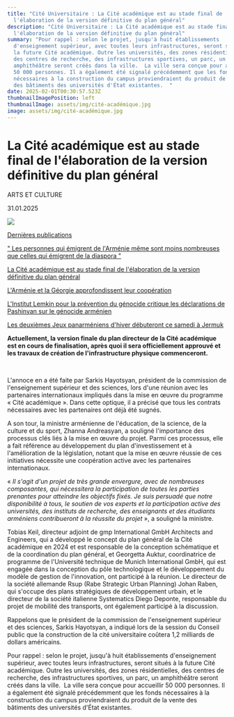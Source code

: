 ```yaml
---
title: "Cité Universitaire : La Cité académique est au stade final de
  l'élaboration de la version définitive du plan général"
description: "Cité Universitaire : La Cité académique est au stade final de
  l'élaboration de la version définitive du plan général"
summary: "Pour rappel : selon le projet, jusqu'à huit établissements
  d'enseignement supérieur, avec toutes leurs infrastructures, seront situés à
  la future Cité académique. Outre les universités, des zones résidentielles,
  des centres de recherche, des infrastructures sportives, un parc, un
  amphithéâtre seront créés dans la ville.  La ville sera conçue pour accueillir
  50 000 personnes. Il a également été signalé précédemment que les fonds
  nécessaires à la construction du campus proviendraient du produit de la vente
  des bâtiments des universités d'État existantes.  "
date: 2025-02-01T00:30:57.523Z
thumbnailImagePosition: left
thumbnailImage: assets/img/cité-académique.jpg
image: assets/img/cité-académique.jpg
---
```

<!--StartFragment-->

# La Cité académique est au stade final de l'élaboration de la version définitive du plan général

ARTS ET CULTURE

31.01.2025

![](https://courrier.am/sites/default/files/styles/1700x700/public/wi62ix7s3ro6pdew3bmgf2j8g4t3vu0g.jpg?itok=t-J9LKLT)

[Dernières publications](https://courrier.am/dernieres-publications)

[" Les personnes qui émigrent de l'Arménie même sont moins nombreuses que celles qui émigrent de la diaspora "](https://courrier.am/fr/-les-personnes-qui-emigrent-de-l-armenie-meme-sont-moins-nombreuses-que-celles-qui-emigrent-de-la-diaspora-)

[La Cité académique est au stade final de l'élaboration de la version définitive du plan général](https://courrier.am/fr/la-cite-academique-est-au-stade-final-de-l-elaboration-de-la-version-definitive-du-plan-general)

[L'Arménie et la Géorgie approfondissent leur coopération](https://courrier.am/fr/l-armenie-et-la-georgie-approfondissent-leur-cooperation)

[L'Institut Lemkin pour la prévention du génocide critique les déclarations de Pashinyan sur le génocide arménien](https://courrier.am/fr/l-institut-lemkin-pour-la-prevention-du-genocide-critique-les-declarations-de-pashinyan-sur-le-genocide-armenien)

[Les deuxièmes Jeux panarméniens d'hiver débuteront ce samedi à Jermuk](https://courrier.am/fr/les-deuxiemes-jeux-panarmeniens-d-hiver-debuteront-ce-samedi-a-jermuk)

**Actuellement, la version finale du plan directeur de la Cité académique est en cours de finalisation, après quoi il sera officiellement approuvé et les travaux de création de l'infrastructure physique commenceront.**

 

L'annoce en a été faite par Sarkis Hayotsyan, président de la commission de l'enseignement supérieur et des sciences, lors d'une réunion avec les partenaires internationaux impliqués dans la mise en œuvre du programme « Cité académique ». Dans cette optique, il a précisé que tous les contrats nécessaires avec les partenaires ont déjà été sugnés.

A son tour, la ministre arménienne de l'éducation, de la science, de la culture et du sport, Zhanna Andreasyan, a souligné l'importance des processus clés liés à la mise en œuvre du projet. Parmi ces processus, elle a fait référence au développement du plan d'investissement et à l'amélioration de la législation, notant que la mise en œuvre réussie de ces initiatives nécessite une coopération active avec les partenaires internationaux.

« *Il s'agit d'un projet de très grande envergure, avec de nombreuses composantes, qui nécessitera la participation de toutes les parties prenantes pour atteindre les objectifs fixés. Je suis persuadé que notre disponibilité à tous, le soutien de vos experts et la participation active des universités, des instituts de recherche, des enseignants et des étudiants arméniens contribueront à la réussite du projet* », a souligné la ministre.

Tobias Keil, directeur adjoint de gmp International GmbH Architects and Engineers, qui a développé le concept du plan général de la Cité académique en 2024 et est responsable de la conception schématique et de la coordination du plan général, et Georgetta Auktur, coordinatrice de programme de l'Université technique de Munich International GmbH, qui est engagée dans la conception du pôle technologique et le développement du modèle de gestion de l'innovation, ont participé à la réunion. Le directeur de la société allemande Rsup (Rabe Strategic Urban Planning) Johan Raben, qui s'occupe des plans stratégiques de développement urbain, et le directeur de la société italienne Systematics Diego Deponte, responsable du projet de mobilité des transports, ont également participé à la discussion.

Rappelons que le président de la commission de l'enseignement supérieur et des sciences, Sarkis Hayotsyan, a indiqué lors de la session du Conseil public que la construction de la cité universitaire coûtera 1,2 milliards de dollars américains.

Pour rappel : selon le projet, jusqu'à huit établissements d'enseignement supérieur, avec toutes leurs infrastructures, seront situés à la future Cité académique. Outre les universités, des zones résidentielles, des centres de recherche, des infrastructures sportives, un parc, un amphithéâtre seront créés dans la ville.  La ville sera conçue pour accueillir 50 000 personnes. Il a également été signalé précédemment que les fonds nécessaires à la construction du campus proviendraient du produit de la vente des bâtiments des universités d'État existantes.  

<!--EndFragment-->